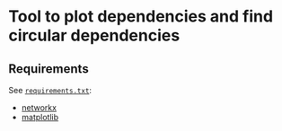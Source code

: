 # Tool to plot dependencies and find circular dependencies

## Requirements
See [`requirements.txt`](./requirements.txt):

- [networkx](https://pypi.org/project/networkx/)
- [matplotlib](https://pypi.org/project/matplotlib/)
